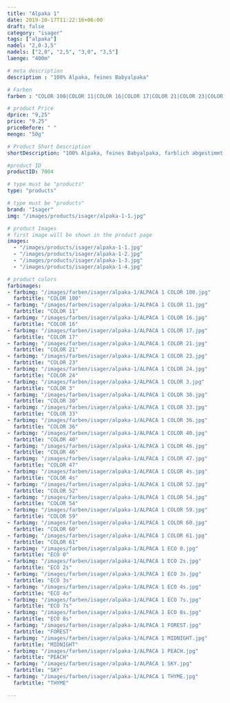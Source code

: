```yaml
---
title: "Alpaka 1"
date: 2019-10-17T11:22:16+06:00
draft: false
category: "isager"
tags: ["alpaka"]
nadel: "2,0-3,5"
nadels: ["2,0", "2,5", "3,0", "3,5"] 
laenge: "400m"

# meta description
description : "100% Alpaka, feines Babyalpaka"

# Farben
farben : "COLOR 100|COLOR 11|COLOR 16|COLOR 17|COLOR 21|COLOR 23|COLOR 24|COLOR 3|COLOR 30|COLOR 33|COLOR 36|COLOR 40|COLOR 46|COLOR 47|COLOR 4s|COLOR 52|COLOR 54|COLOR 59|COLOR 60|COLOR 61|ECO 0|ECO 2s|ECO 3s|ECO 4s|ECO 7s|ECO 8s|FOREST|MIDNIGHT|PEACH|SKY|THYME"

# product Price
dprice: "9,25"
price: "9.25"
priceBefore: " "
menge: "50g"

# Product Short Description
shortDescription: "100% Alpaka, feines Babyalpaka, farblich abgestimmt auf alle anderen Isager-Garne "

#product ID
productID: 7004

# type must be "products"
type: "products"

# type must be "products"
brand: "Isager"
img: "/images/products/isager/alpaka-1-1.jpg"   

# product Images
# first image will be shown in the product page
images:
  - "/images/products/isager/alpaka-1-1.jpg"
  - "/images/products/isager/alpaka-1-2.jpg"
  - "/images/products/isager/alpaka-1-3.jpg"
  - "/images/products/isager/alpaka-1-4.jpg"

# product colors
farbimages:
- farbimg: "/images/farben/isager/alpaka-1/ALPACA 1 COLOR 100.jpg"	
  farbtitle: "COLOR 100"
- farbimg: "/images/farben/isager/alpaka-1/ALPACA 1 COLOR 11.jpg"	
  farbtitle: "COLOR 11"
- farbimg: "/images/farben/isager/alpaka-1/ALPACA 1 COLOR 16.jpg"	
  farbtitle: "COLOR 16"
- farbimg: "/images/farben/isager/alpaka-1/ALPACA 1 COLOR 17.jpg"	
  farbtitle: "COLOR 17"
- farbimg: "/images/farben/isager/alpaka-1/ALPACA 1 COLOR 21.jpg"	
  farbtitle: "COLOR 21"
- farbimg: "/images/farben/isager/alpaka-1/ALPACA 1 COLOR 23.jpg"	
  farbtitle: "COLOR 23"
- farbimg: "/images/farben/isager/alpaka-1/ALPACA 1 COLOR 24.jpg"	
  farbtitle: "COLOR 24"
- farbimg: "/images/farben/isager/alpaka-1/ALPACA 1 COLOR 3.jpg"	
  farbtitle: "COLOR 3"
- farbimg: "/images/farben/isager/alpaka-1/ALPACA 1 COLOR 30.jpg"	
  farbtitle: "COLOR 30"
- farbimg: "/images/farben/isager/alpaka-1/ALPACA 1 COLOR 33.jpg"	
  farbtitle: "COLOR 33"
- farbimg: "/images/farben/isager/alpaka-1/ALPACA 1 COLOR 36.jpg"	
  farbtitle: "COLOR 36"
- farbimg: "/images/farben/isager/alpaka-1/ALPACA 1 COLOR 40.jpg"	
  farbtitle: "COLOR 40"
- farbimg: "/images/farben/isager/alpaka-1/ALPACA 1 COLOR 46.jpg"	
  farbtitle: "COLOR 46"
- farbimg: "/images/farben/isager/alpaka-1/ALPACA 1 COLOR 47.jpg"	
  farbtitle: "COLOR 47"
- farbimg: "/images/farben/isager/alpaka-1/ALPACA 1 COLOR 4s.jpg"	
  farbtitle: "COLOR 4s"
- farbimg: "/images/farben/isager/alpaka-1/ALPACA 1 COLOR 52.jpg"	
  farbtitle: "COLOR 52"
- farbimg: "/images/farben/isager/alpaka-1/ALPACA 1 COLOR 54.jpg"	
  farbtitle: "COLOR 54"
- farbimg: "/images/farben/isager/alpaka-1/ALPACA 1 COLOR 59.jpg"	
  farbtitle: "COLOR 59"
- farbimg: "/images/farben/isager/alpaka-1/ALPACA 1 COLOR 60.jpg"	
  farbtitle: "COLOR 60"
- farbimg: "/images/farben/isager/alpaka-1/ALPACA 1 COLOR 61.jpg"	
  farbtitle: "COLOR 61"
- farbimg: "/images/farben/isager/alpaka-1/ALPACA 1 ECO 0.jpg"	
  farbtitle: "ECO 0"
- farbimg: "/images/farben/isager/alpaka-1/ALPACA 1 ECO 2s.jpg"	
  farbtitle: "ECO 2s"
- farbimg: "/images/farben/isager/alpaka-1/ALPACA 1 ECO 3s.jpg"	
  farbtitle: "ECO 3s"
- farbimg: "/images/farben/isager/alpaka-1/ALPACA 1 ECO 4s.jpg"	
  farbtitle: "ECO 4s"
- farbimg: "/images/farben/isager/alpaka-1/ALPACA 1 ECO 7s.jpg"	
  farbtitle: "ECO 7s"
- farbimg: "/images/farben/isager/alpaka-1/ALPACA 1 ECO 8s.jpg"	
  farbtitle: "ECO 8s"
- farbimg: "/images/farben/isager/alpaka-1/ALPACA 1 FOREST.jpg"	
  farbtitle: "FOREST"
- farbimg: "/images/farben/isager/alpaka-1/ALPACA 1 MIDNIGHT.jpg"	
  farbtitle: "MIDNIGHT"
- farbimg: "/images/farben/isager/alpaka-1/ALPACA 1 PEACH.jpg"	
  farbtitle: "PEACH"
- farbimg: "/images/farben/isager/alpaka-1/ALPACA 1 SKY.jpg"	
  farbtitle: "SKY"
- farbimg: "/images/farben/isager/alpaka-1/ALPACA 1 THYME.jpg"	
  farbtitle: "THYME"

---
```



